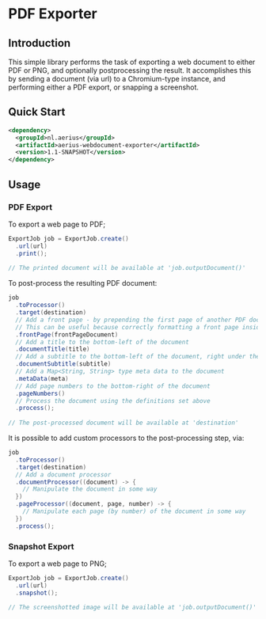 # PDF Exporter

## Introduction

This simple library performs the task of exporting a web document to either PDF or PNG, and optionally postprocessing the result. It accomplishes this by sending a document (via url) to a Chromium-type instance, and performing either a PDF export, or snapping a screenshot.

## Quick Start

```xml
<dependency>
  <groupId>nl.aerius</groupId>
  <artifactId>aerius-webdocument-exporter</artifactId>
  <version>1.1-SNAPSHOT</version>
</dependency>
```

## Usage

### PDF Export

To export a web page to PDF;

```java
ExportJob job = ExportJob.create()
  .url(url)
  .print();
  
// The printed document will be available at 'job.outputDocument()'
```

To post-process the resulting PDF document:

```java
job
  .toProcessor()
  .target(destination)
  // Add a front page - by prepending the first page of another PDF document to the document being processed.
  // This can be useful because correctly formatting a front page inside a web document can be hard
  .frontPage(frontPageDocument)
  // Add a title to the bottom-left of the document
  .documentTitle(title)
  // Add a subtitle to the bottom-left of the document, right under the title
  .documentSubtitle(subtitle)
  // Add a Map<String, String> type meta data to the document
  .metaData(meta)
  // Add page numbers to the bottom-right of the document
  .pageNumbers()
  // Process the document using the definitions set above
  .process();
  
// The post-processed document will be available at 'destination'
```

It is possible to add custom processors to the post-processing step, via:

```java
job
  .toProcessor()
  .target(destination)
  // Add a document processor
  .documentProcessor((document) -> {
    // Manipulate the document in some way
  })
  .pageProcessor((document, page, number) -> {
    // Manipulate each page (by number) of the document in some way
  })
  .process();
```

### Snapshot Export

To export a web page to PNG;

```java
ExportJob job = ExportJob.create()
  .url(url)
  .snapshot();
  
// The screenshotted image will be available at 'job.outputDocument()'
```